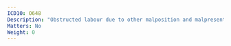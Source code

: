 ```yaml
---
ICD10: O648
Description: "Obstructed labour due to other malposition and malpresentation"
Matters: No
Weight: 0
---
```

